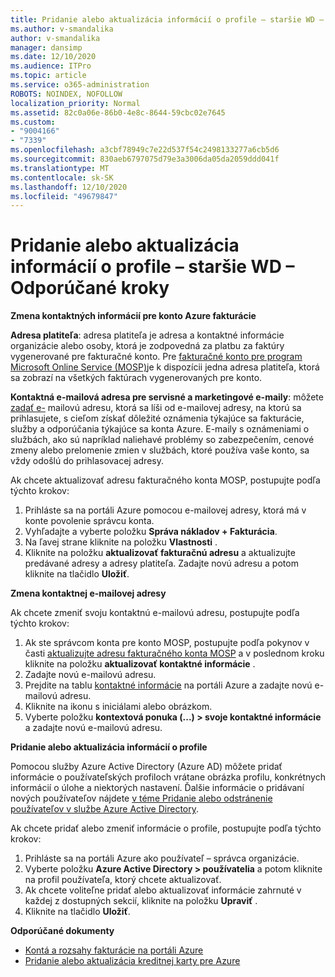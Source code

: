 ```yaml
---
title: Pridanie alebo aktualizácia informácií o profile – staršie WD – Odporúčané kroky
ms.author: v-smandalika
author: v-smandalika
manager: dansimp
ms.date: 12/10/2020
ms.audience: ITPro
ms.topic: article
ms.service: o365-administration
ROBOTS: NOINDEX, NOFOLLOW
localization_priority: Normal
ms.assetid: 82c0a06e-86b0-4e8c-8644-59cbc02e7645
ms.custom:
- "9004166"
- "7339"
ms.openlocfilehash: a3cbf78949c7e22d537f54c2498133277a6cb5d6
ms.sourcegitcommit: 830aeb6797075d79e3a3006da05da2059ddd041f
ms.translationtype: MT
ms.contentlocale: sk-SK
ms.lasthandoff: 12/10/2020
ms.locfileid: "49679847"
---
```

# <a name="add-or-update-profile-information---legacy-wd---recommended-steps"></a>Pridanie alebo aktualizácia informácií o profile – staršie WD – Odporúčané kroky

**Zmena kontaktných informácií pre konto Azure fakturácie**

**Adresa platiteľa**: adresa platiteľa je adresa a kontaktné informácie organizácie alebo osoby, ktorá je zodpovedná za platbu za faktúry vygenerované pre fakturačné konto. Pre [fakturačné konto pre program Microsoft Online Service (MOSP)](https://docs.microsoft.com/azure/cost-management-billing/manage/change-azure-account-profile#update-an-mosp-billing-account-address)je k dispozícii jedna adresa platiteľa, ktorá sa zobrazí na všetkých faktúrach vygenerovaných pre konto.

**Kontaktná e-mailová adresa pre servisné a marketingové e-maily**: môžete [zadať e-](https://docs.microsoft.com/azure/cost-management-billing/manage/change-azure-account-profile#change-your-contact-email-address) mailovú adresu, ktorá sa líši od e-mailovej adresy, na ktorú sa prihlasujete, s cieľom získať dôležité oznámenia týkajúce sa fakturácie, služby a odporúčania týkajúce sa konta Azure. E-maily s oznámeniami o službách, ako sú napríklad naliehavé problémy so zabezpečením, cenové zmeny alebo prelomenie zmien v službách, ktoré používa vaše konto, sa vždy odošlú do prihlasovacej adresy.

Ak chcete aktualizovať adresu fakturačného konta MOSP, postupujte podľa týchto krokov:
1. Prihláste sa na portáli Azure pomocou e-mailovej adresy, ktorá má v konte povolenie správcu konta.
2. Vyhľadajte a vyberte položku **Správa nákladov + Fakturácia**. 
3. Na ľavej strane kliknite na položku **Vlastnosti** . 
4. Kliknite na položku **aktualizovať fakturačnú adresu** a aktualizujte predávané adresy a adresy platiteľa. Zadajte novú adresu a potom kliknite na tlačidlo **Uložiť**.

**Zmena kontaktnej e-mailovej adresy** 

Ak chcete zmeniť svoju kontaktnú e-mailovú adresu, postupujte podľa týchto krokov:
1. Ak ste správcom konta pre konto MOSP, postupujte podľa pokynov v časti [aktualizujte adresu fakturačného konta MOSP](https://docs.microsoft.com/azure/cost-management-billing/manage/change-azure-account-profile#update-an-mosp-billing-account-address) a v poslednom kroku kliknite na položku **aktualizovať kontaktné informácie** . 
2. Zadajte novú e-mailovú adresu. 
3. Prejdite na tablu [kontaktné informácie](https://ms.portal.azure.com/) na portáli Azure a zadajte novú e-mailovú adresu. 
4. Kliknite na ikonu s iniciálami alebo obrázkom. 
5. Vyberte položku **kontextová ponuka (...) > svoje kontaktné informácie** a zadajte novú e-mailovú adresu.

**Pridanie alebo aktualizácia informácií o profile**

Pomocou služby Azure Active Directory (Azure AD) môžete pridať informácie o používateľských profiloch vrátane obrázka profilu, konkrétnych informácií o úlohe a niektorých nastavení. Ďalšie informácie o pridávaní nových používateľov nájdete [v téme Pridanie alebo odstránenie používateľov v službe Azure Active Directory](https://docs.microsoft.com/azure/active-directory/fundamentals/add-users-azure-active-directory).

Ak chcete pridať alebo zmeniť informácie o profile, postupujte podľa týchto krokov:

1. Prihláste sa na portáli Azure ako používateľ – správca organizácie.
2. Vyberte položku **Azure Active Directory > používatelia** a potom kliknite na profil používateľa, ktorý chcete aktualizovať. 
3. Ak chcete voliteľne pridať alebo aktualizovať informácie zahrnuté v každej z dostupných sekcií, kliknite na položku **Upraviť** . 
4. Kliknite na tlačidlo **Uložiť**.

**Odporúčané dokumenty**

- [Kontá a rozsahy fakturácie na portáli Azure](https://docs.microsoft.com/azure/cost-management-billing/manage/view-all-accounts) 
- [Pridanie alebo aktualizácia kreditnej karty pre Azure](https://docs.microsoft.com/azure/cost-management-billing/manage/change-credit-card)


